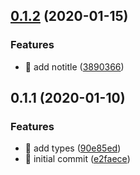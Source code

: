## [0.1.2](https://github.com/Qymh/q-dialog/compare/v0.1.1...v0.1.2) (2020-01-15)


### Features

* 🎸 add notitle ([3890366](https://github.com/Qymh/q-dialog/commit/38903663f46a5274100f3d5a8b246aaf3453b658))



## 0.1.1 (2020-01-10)


### Features

* 🎸 add types ([90e85ed](https://github.com/Qymh/q-dialog/commit/90e85ed00fbb6ee5b4531e178137e55c75e5ae1c))
* 🎸 initial commit ([e2faece](https://github.com/Qymh/q-dialog/commit/e2faece6003c70e9905be7d63360076493e726d7))



